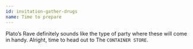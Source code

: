 ```yaml
---
id: invitation-gather-drugs
name: Time to prepare
---
```


Plato’s Rave definitely sounds like the type of party where these will come in handy. Alright, time to head out to The `CONTAINER STORE`.
